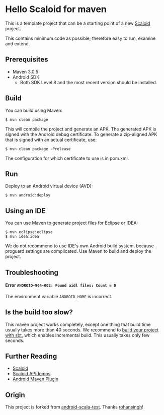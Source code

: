 # Hello Scaloid for maven

This is a template project that can be a starting point of a new [Scaloid](https://github.com/pocorall/scaloid) project. 

This contains minimum code as possible; therefore easy to run, examine and extend.

Prerequisites
-------------
* Maven 3.0.5
* Android SDK
  - Both SDK Level 8 and the most recent version should be installed.

Build
-----
You can build using Maven:

    $ mvn clean package

This will compile the project and generate an APK. The generated APK is
signed with the Android debug certificate. To generate a zip-aligned APK
that is signed with an actual certificate, use:

    $ mvn clean package -Prelease

The configuration for which certificate to use is in pom.xml.

Run
---
Deploy to an Android virtual device (AVD):

    $ mvn android:deploy

Using an IDE
------------
You can use Maven to generate project files for Eclipse or IDEA:

    $ mvn eclipse:eclipse
    $ mvn idea:idea
    
We do not recommend to use IDE's own Android build system, because proguard settings are complicated.
Use Maven to build and deploy the project.

Troubleshooting
---------------

#### Error `ANDROID-904-002: Found aidl files: Count = 0`
The environment variable `ANDROID_HOME` is incorrect.

Is the build too slow?
----------------------
This maven project works completely, except one thing that build time usually takes more than 40 seconds.
We recommend to [build your project with sbt](https://github.com/pocorall/hello-scaloid-sbt), which enables incremental build.
This usually takes only few seconds.

Further Reading
---------------
- [Scaloid](https://github.com/pocorall/scaloid)
- [Scaloid APIdemos](https://github.com/pocorall/scaloid-apidemos)
- [Android Maven Plugin](http://code.google.com/p/maven-android-plugin/)


Origin
------
This project is forked from [android-scala-test](https://github.com/rohansingh/android-scala-test). Thanks [rohansingh](https://github.com/rohansingh)!
